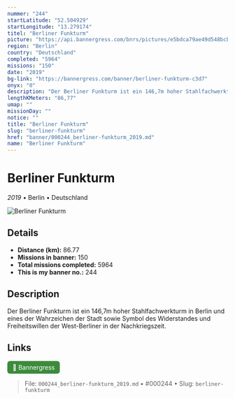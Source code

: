 ```yaml
---
nummer: "244"
startLatitude: "52.504929"
startLongitude: "13.279174"
titel: "Berliner Funkturm"
picture: "https://api.bannergress.com/bnrs/pictures/e5bdca79ae49d548bcbd328e0c16509e"
region: "Berlin"
country: "Deutschland"
completed: "5964"
missions: "150"
date: "2019"
bg-link: "https://bannergress.com/banner/berliner-funkturm-c3d7"
onyx: "0"
description: "Der Berliner Funkturm ist ein 146,7m hoher Stahlfachwerkturm in Berlin und  eines der Wahrzeichen der Stadt sowie Symbol des Widerstandes und Freiheitswillen der West-Berliner in der Nachkriegszeit."
lengthKMeters: "86,77"
umap: ""
missionDay: ""
notice: ""
title: "Berliner Funkturm"
slug: "berliner-funkturm"
href: "banner/000244_berliner-funkturm_2019.md"
name: "Berliner Funkturm"
---
```

# Berliner Funkturm

*2019* • Berlin • Deutschland

![Berliner Funkturm](https://api.bannergress.com/bnrs/pictures/e5bdca79ae49d548bcbd328e0c16509e)



## Details
- **Distance (km):** 86.77
- **Missions in banner:** 150
- **Total missions completed:** 5964
- **This is my banner no.:** 244



## Description
Der Berliner Funkturm ist ein 146,7m hoher Stahlfachwerkturm in Berlin und  eines der Wahrzeichen der Stadt sowie Symbol des Widerstandes und Freiheitswillen der West-Berliner in der Nachkriegszeit.



## Links
<a href="https://bannergress.com/banner/berliner-funkturm-c3d7" target="_blank" style="display:inline-block;margin-right:8px;padding:6px 12px;background:#3c8b3c;color:#fff;text-decoration:none;border-radius:6px;">🔗 Bannergress</a>



> File: `000244_berliner-funkturm_2019.md`
> • #000244
> • Slug: `berliner-funkturm`
